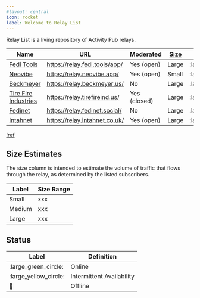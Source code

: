 ```yaml
---
#layout: central
icon: rocket
label: Welcome to Relay List
---
```


Relay List is a living repository of Activity Pub relays. 

| Name  | URL  | Moderated  | [Size](/#size-estimates)  |  [Status](/@status) |
|---|---|---|---|---|
|  [Fedi Tools](/relays/feditools/) | https://relay.fedi.tools/app/  | Yes (open) | Large  |  :large_yellow_circle: |
|  [Neovibe](/relays/neovibe/) | https://relay.neovibe.app/  | Yes (open)  | Small  |  :large_green_circle: |
|  [Beckmeyer](/relays/beckmeyer/) | https://relay.beckmeyer.us/  | No  | Large  | :large_green_circle:  |
|  [Tire Fire Industries](/relays/tirefireind/) | https://relay.tirefireind.us/ | Yes (closed) | Large | :large_green_circle: |
|  [Fedinet](/relays/fedinet/) | https://relay.fedinet.social/ | No | Large | :large_green_circle: | 
|  [Intahnet](/relays/intanet/) | https://relay.intahnet.co.uk/ | Yes (open) | Large | :large_green_circle: | 

[!ref](/contributing)

## Size Estimates
The size column is intended to estimate the volume of traffic that flows through the relay, as determined by the listed subscribers.

| Label | Size Range |
|---|---|
| Small | xxx | 
| Medium | xxx | 
| Large | xxx | 

## Status

| Label | Definition |
|---|---|
| :large_green_circle: | Online | 
| :large_yellow_circle: | Intermittent Availability | 
| :red_circle: | Offline | 

